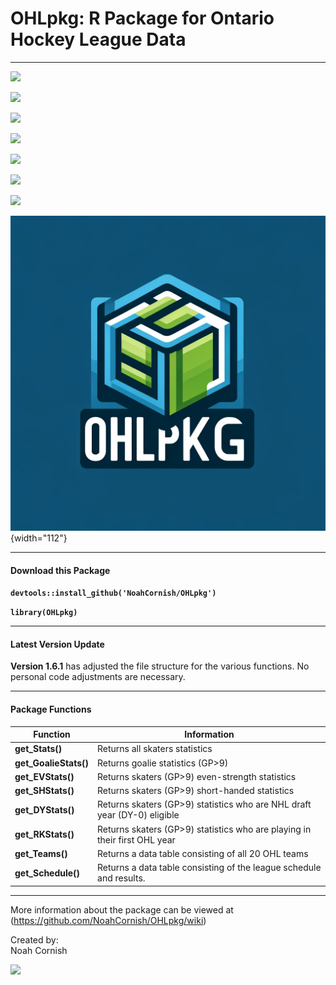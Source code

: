 # OHLpkg: R Package for Ontario Hockey League Data

------------------------------------------------------------------------

![](https://img.shields.io/badge/OHLpkg-v1.6.1-teal)

![](https://img.shields.io/github/commit-activity/t/NoahCornish/OHLpkg/main)

![](https://img.shields.io/github/issues/NoahCornish/OHLpkg)

![](https://img.shields.io/github/downloads/NoahCornish/OHLpkg/total)

![](https://img.shields.io/github/repo-size/NoahCornish/OHLpkg)

![](https://img.shields.io/github/license/NoahCornish/OHLpkg)

![](https://img.shields.io/badge/Package-Operational-brightgreen.svg)

![](OHLpkg_logo.png){width="112"}

------------------------------------------------------------------------

#### **Download this Package**

**`devtools::install_github('NoahCornish/OHLpkg')`**

**`library(OHLpkg)`**

------------------------------------------------------------------------

#### **Latest Version Update**

**Version 1.6.1** has adjusted the file structure for the various functions. No personal code adjustments are necessary.

------------------------------------------------------------------------

#### **Package Functions**

| Function              | Information                                                                |
|------------------|------------------------------------------------------|
| **get_Stats()**       | Returns all skaters statistics                                             |
| **get_GoalieStats()** | Returns goalie statistics (GP\>9)                                          |
| **get_EVStats()**     | Returns skaters (GP\>9) even-strength statistics                           |
| **get_SHStats()**     | Returns skaters (GP\>9) short-handed statistics                            |
| **get_DYStats()**     | Returns skaters (GP\>9) statistics who are NHL draft year (DY-0) eligible  |
| **get_RKStats()**     | Returns skaters (GP\>9) statistics who are playing in their first OHL year |
| **get_Teams()**       | Returns a data table consisting of all 20 OHL teams                        |
| **get_Schedule()**    | Returns a data table consisting of the league schedule and results.        |

------------------------------------------------------------------------

More information about the package can be viewed at (<https://github.com/NoahCornish/OHLpkg/wiki>)

Created by:\
Noah Cornish

[![](https://img.shields.io/twitter/follow/NoahCornish)](https://twitter.com/NoahCornish)
